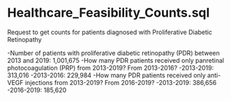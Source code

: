 # Healthcare_Feasibility_Counts.sql

Request to get counts for patients diagnosed with Proliferative Diabetic Retinopathy

-Number of patients with proliferative diabetic retinopathy (PDR) between 2013 and 2019: 1,001,675
-How many PDR patients received only panretinal photocoagulation (PRP) from 2013-2019? From 2013-2016?
               -2013-2019: 313,016
               -2013-2016: 229,984
-How many PDR patients received only anti-VEGF injections from 2013-2019? From 2016-2019?
               -2013-2019: 386,656
               -2016-2019: 185,620
